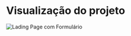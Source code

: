# Visualização do projeto <TNT DEV>

![Lading Page com Formulário](https://github.com/caiofilardis17/TNT-DEV/assets/99473977/1bd9d4a6-924f-4155-be41-b0ddca3bfaf7)
